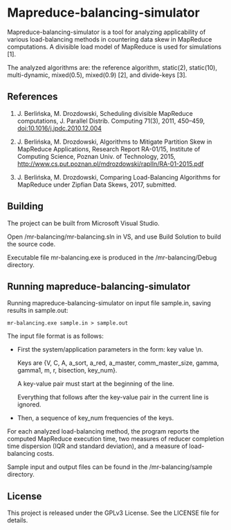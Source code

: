 # Mapreduce-balancing-simulator

Mapreduce-balancing-simulator is a tool for analyzing applicability of various load-balancing methods in countering data skew in MapReduce computations. A divisible load model of MapReduce is used for simulations [1].

The analyzed algorithms are: the reference algorithm, static(2), static(10), multi-dynamic, mixed(0.5), mixed(0.9) [2], and divide-keys [3].


## References

1. J. Berlińska, M. Drozdowski, Scheduling divisible MapReduce computations, J. Parallel Distrib. Computing 71(3), 2011, 450–459,
[doi:10.1016/j.jpdc.2010.12.004](http://dx.doi.org/10.1016/j.jpdc.2010.12.004)

2. J. Berlińska, M. Drozdowski, Algorithms to Mitigate Partition Skew in MapReduce Applications, Research Report RA-01/15, Institute of Computing Science, Poznan Univ. of Technology, 2015,
http://www.cs.put.poznan.pl/mdrozdowski/rapIIn/RA-01-2015.pdf

3. J. Berlińska, M. Drozdowski, Comparing Load-Balancing Algorithms for MapReduce under Zipfian Data Skews, 2017, submitted.


## Building

The project can be built from Microsoft Visual Studio.

Open /mr-balancing/mr-balancing.sln in VS, and use Build Solution to build the source code.

Executable file mr-balancing.exe is produced in the /mr-balancing/Debug directory.


## Running mapreduce-balancing-simulator

Running mapreduce-balancing-simulator on input file sample.in, saving results in sample.out:

```
mr-balancing.exe sample.in > sample.out
```

The input file format is as follows:

- First the system/application parameters in the form: key value \n.

  Keys are {V, C, A, a_sort, a_red, a_master, comm_master_size, gamma, gamma1, m, r, bisection, key_num}.
  
  A key-value pair must start at the beginning of the line.
  
  Everything that follows after the key-value pair in the current line is ignored.
  
- Then, a sequence of key_num frequencies of the keys.


For each analyzed load-balancing method, the program reports the computed MapReduce execution time, two measures of reducer completion time dispersion (IQR and standard deviation), and a measure of load-balancing costs.


Sample input and output files can be found in the /mr-balancing/sample directory.


## License

This project is released under the GPLv3 License. See the LICENSE file for details.
 

